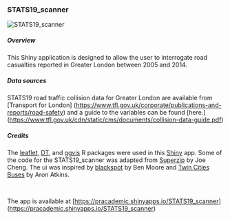 ### STATS19_scanner

![STATS19_scanner](https://www.dropbox.com/s/ohpnlfstt50qfn9/STATS19_scanner.gif?dl=0)

##### Overview
This Shiny application is designed to allow the user to interrogate road casualties reported in Greater London between 2005 and 2014.

##### Data sources
STATS19 road traffic collision data for Greater London are available from [Transport for London]
(https://www.tfl.gov.uk/corporate/publications-and-reports/road-safety) and a guide to the variables can be found [here.] (https://www.tfl.gov.uk/cdn/static/cms/documents/collision-data-guide.pdf)

##### Credits
The [leaflet](https://rstudio.github.io/leaflet/"), [DT](https://rstudio.github.io/DT/), and [ggvis](http://ggvis.rstudio.com") R packages were used in this [Shiny](http://shiny.rstudio.com) app. Some of the code for the STATS19_scanner was adapted from
[Superzip](http://shiny.rstudio.com/gallery/superzip-example.html) by Joe Cheng. The ui was inspired by [blackspot](http://blackspot.org.uk) by Ben Moore and [Twin Cities Buses](https://gallery.shinyapps.io/086-bus-dashboard/) by Aron Atkins.

<br>

The app is available at [https://pracademic.shinyapps.io/STATS19_scanner] (https://pracademic.shinyapps.io/STATS19_scanner)
